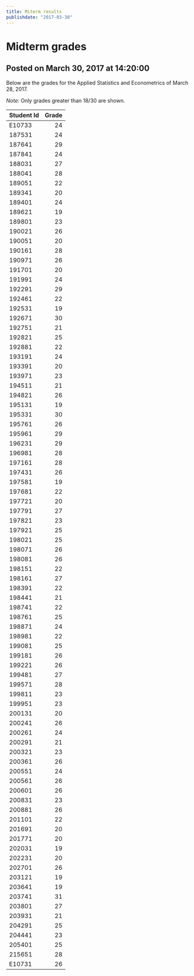 ```yaml
---
title: Miterm results
publishdate: "2017-03-30"
---
```


# Midterm grades

## Posted on March 30, 2017 at 14:20:00

Below are the grades for the Applied Statistics and Econometrics of March 28, 2017.

_Note:_ Only grades greater than 18/30 are shown.  

| Student Id | Grade |
|:-----------|------:|
| E10733     |    24 |
| 187531     |    24 |
| 187641     |    29 |
| 187841     |    24 |
| 188031     |    27 |
| 188041     |    28 |
| 189051     |    22 |
| 189341     |    20 |
| 189401     |    24 |
| 189621     |    19 |
| 189801     |    23 |
| 190021     |    26 |
| 190051     |    20 |
| 190161     |    28 |
| 190971     |    26 |
| 191701     |    20 |
| 191991     |    24 |
| 192291     |    29 |
| 192461     |    22 |
| 192531     |    19 |
| 192671     |    30 |
| 192751     |    21 |
| 192821     |    25 |
| 192881     |    22 |
| 193191     |    24 |
| 193391     |    20 |
| 193971     |    23 |
| 194511     |    21 |
| 194821     |    26 |
| 195131     |    19 |
| 195331     |    30 |
| 195761     |    26 |
| 195961     |    29 |
| 196231     |    29 |
| 196981     |    28 |
| 197161     |    28 |
| 197431     |    26 |
| 197581     |    19 |
| 197681     |    22 |
| 197721     |    20 |
| 197791     |    27 |
| 197821     |    23 |
| 197921     |    25 |
| 198021     |    25 |
| 198071     |    26 |
| 198081     |    26 |
| 198151     |    22 |
| 198161     |    27 |
| 198391     |    22 |
| 198441     |    21 |
| 198741     |    22 |
| 198761     |    25 |
| 198871     |    24 |
| 198981     |    22 |
| 199081     |    25 |
| 199181     |    26 |
| 199221     |    26 |
| 199481     |    27 |
| 199571     |    28 |
| 199811     |    23 |
| 199951     |    23 |
| 200131     |    20 |
| 200241     |    26 |
| 200261     |    24 |
| 200291     |    21 |
| 200321     |    23 |
| 200361     |    26 |
| 200551     |    24 |
| 200561     |    26 |
| 200601     |    26 |
| 200831     |    23 |
| 200881     |    26 |
| 201101     |    22 |
| 201691     |    20 |
| 201771     |    20 |
| 202031     |    19 |
| 202231     |    20 |
| 202701     |    26 |
| 203121     |    19 |
| 203641     |    19 |
| 203741     |    31 |
| 203801     |    27 |
| 203931     |    21 |
| 204291     |    25 |
| 204441     |    23 |
| 205401     |    25 |
| 215651     |    28 |
| E10731     |    26 |
